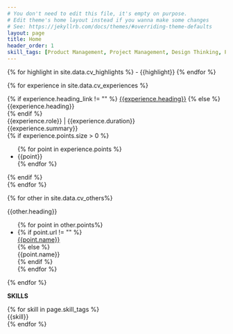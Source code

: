 ```yaml
---
# You don't need to edit this file, it's empty on purpose.
# Edit theme's home layout instead if you wanna make some changes
# See: https://jekyllrb.com/docs/themes/#overriding-theme-defaults
layout: page
title: Home
header_order: 1
skill_tags: [Product Management, Project Management, Design Thinking, Product Strategy, Analytics, Attention to Detail, System Design, Technical Communication, Innovation, New Product Development, Business Process, User Experience, User Interface, User Research, User Testing, Fullstack Development, E-Commerce, User Generated Content, Start-ups, NodeJS, Python, HTML, CSS]
---
```

<div class="cv-highlight cv-block" markdown="block">
  {% for highlight in site.data.cv_highlights %}
  - {{highlight}}
  {% endfor %}
</div>

{% for experience in site.data.cv_experiences %}
<div class="cv-experience cv-block">
  <div class="cv-heading caret">
    {% if experience.heading_link != "" %}
    <a href="{{experience.heading_link}}" target="_blank_">{{experience.heading}}</a>
    {% else %}
    <div>{{experience.heading}}</div>
    {% endif %}
  </div>
  <div>
    <span class="cv-role">{{experience.role}}</span>
     | <span class="cv-duration">{{experience.duration}}</span>
  </div>
  <div class="cv-summary">
    {{experience.summary}}
  </div>
  {% if experience.points.size > 0 %}
  <ul>
    {% for point in experience.points %}
    <li>{{point}}</li>
    {% endfor %}
  </ul>
  {% endif %}
</div>
{% endfor %}

{% for other in site.data.cv_others%}
<div class="cv-other cv-block">
  <div class="cv-heading">
  {{other.heading}}
  </div>
  <ul>
    {% for point in other.points%}
    <li>
      {% if point.url != "" %}
      <div class="caret"><a href="{{point.url}}" target="_blank_">{{point.name}}</a></div>
      {% else %}
      <div>{{point.name}}</div>
      {% endif %}
    </li>
    {% endfor %}
  </ul>
</div>
{% endfor %}

<span class="cv-heading">**SKILLS**</span>
<div class="skill-container">
{% for skill in page.skill_tags %}
<div class="skill-tag">{{skill}}</div>
{% endfor %}
</div>
